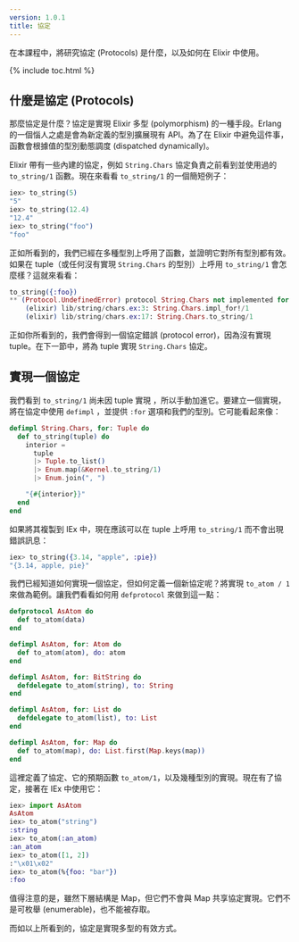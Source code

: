 ```yaml
---
version: 1.0.1
title: 協定
---
```


在本課程中，將研究協定 (Protocols) 是什麼，以及如何在 Elixir 中使用。

{% include toc.html %}

## 什麼是協定 (Protocols)

那麼協定是什麼？協定是實現 Elixir 多型 (polymorphism) 的一種手段。Erlang 的一個惱人之處是會為新定義的型別擴展現有 API。為了在 Elixir 中避免這件事，函數會根據值的型別動態調度 (dispatched dynamically)。

Elixir 帶有一些內建的協定，例如 `String.Chars` 協定負責之前看到並使用過的 `to_string/1` 函數。現在來看看 `to_string/1` 的一個簡短例子：

```elixir
iex> to_string(5)
"5"
iex> to_string(12.4)
"12.4"
iex> to_string("foo")
"foo"
```

正如所看到的，我們已經在多種型別上呼用了函數，並證明它對所有型別都有效。如果在 tuple（或任何沒有實現 `String.Chars` 的型別）上呼用 `to_string/1` 會怎麼樣？這就來看看：

```elixir
to_string({:foo})
** (Protocol.UndefinedError) protocol String.Chars not implemented for {:foo}
    (elixir) lib/string/chars.ex:3: String.Chars.impl_for!/1
    (elixir) lib/string/chars.ex:17: String.Chars.to_string/1
```

正如你所看到的，我們會得到一個協定錯誤 (protocol error)，因為沒有實現 tuple。在下一節中，將為 tuple 實現 `String.Chars` 協定。

## 實現一個協定

我們看到 `to_string/1` 尚未因 tuple 實現 ，所以手動加進它。要建立一個實現，將在協定中使用 `defimpl` ，並提供 `:for` 選項和我們的型別。它可能看起來像：

```elixir
defimpl String.Chars, for: Tuple do
  def to_string(tuple) do
    interior =
      tuple
      |> Tuple.to_list()
      |> Enum.map(&Kernel.to_string/1)
      |> Enum.join(", ")

    "{#{interior}}"
  end
end
```

如果將其複製到 IEx 中，現在應該可以在 tuple 上呼用 `to_string/1` 而不會出現錯誤訊息：

```elixir
iex> to_string({3.14, "apple", :pie})
"{3.14, apple, pie}"
```

我們已經知道如何實現一個協定，但如何定義一個新協定呢？將實現 `to_atom / 1` 來做為範例。讓我們看看如何用 `defprotocol` 來做到這一點：

```elixir
defprotocol AsAtom do
  def to_atom(data)
end

defimpl AsAtom, for: Atom do
  def to_atom(atom), do: atom
end

defimpl AsAtom, for: BitString do
  defdelegate to_atom(string), to: String
end

defimpl AsAtom, for: List do
  defdelegate to_atom(list), to: List
end

defimpl AsAtom, for: Map do
  def to_atom(map), do: List.first(Map.keys(map))
end
```

這裡定義了協定、它的預期函數 `to_atom/1`，以及幾種型別的實現。現在有了協定，接著在 IEx 中使用它：

```elixir
iex> import AsAtom
AsAtom
iex> to_atom("string")
:string
iex> to_atom(:an_atom)
:an_atom
iex> to_atom([1, 2])
:"\x01\x02"
iex> to_atom(%{foo: "bar"})
:foo
```

值得注意的是，雖然下層結構是 Map，但它們不會與 Map 共享協定實現。它們不是可枚舉 (enumerable)，也不能被存取。

而如以上所看到的，協定是實現多型的有效方式。